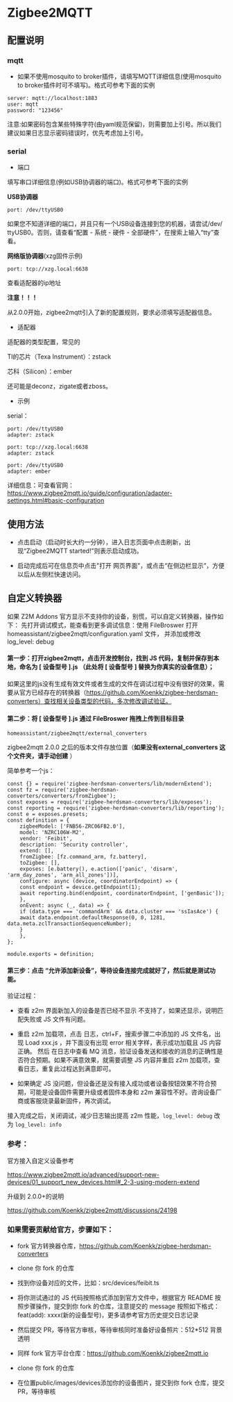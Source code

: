 # Zigbee2MQTT 

## 配置说明

### mqtt

- 如果不使用mosquito to broker插件，请填写MQTT详细信息(使用mosquito to broker插件时可不填写)。格式可参考下面的实例

```
server: mqtt://localhost:1883
user: mqtt
password: "123456"
```

注意:如果密码包含某些特殊字符(由yaml规范保留)，则需要加上引号。所以我们建议如果日志显示密码错误时，优先考虑加上引号。

### serial
- 端口

填写串口详细信息(例如USB协调器的端口)。格式可参考下面的实例

**USB协调器**

```
port: /dev/ttyUSB0
```

 如果您不知道详细的端口，并且只有一个USB设备连接到您的机器，请尝试/dev/ ttyUSB0。否则，请查看“配置 - 系统 - 硬件 - 全部硬件”，在搜索上输入“tty”查看。

**网络版协调器**(xzg固件示例)

```
port: tcp://xzg.local:6638
```

查看适配器的ip地址



**注意！！！**

从2.0.0开始，zigbee2mqtt引入了新的配置规则，要求必须填写适配器信息。



- 适配器

适配器的类型配置，常见的

TI的芯片（Texa Instrument）：zstack

 芯科（Silicon）：ember

还可能是deconz，zigate或者zboss。



-  示例

serial：

```
port: /dev/ttyUSB0
adapter: zstack
```
```
port: tcp://xzg.local:6638
adapter: zstack
```


```
port: /dev/ttyUSB0
adapter: ember
```




详细信息：可查看官网：https://www.zigbee2mqtt.io/guide/configuration/adapter-settings.html#basic-configuration



## 使用方法

- 点击启动（启动时长大约一分钟），进入日志页面中点击刷新，出现“Zigbee2MQTT started!”则表示启动成功。

- 启动完成后可在信息页中点击"打开 网页界面"，或点击“在侧边栏显示”，方便以后从左侧栏快速访问。

## 自定义转换器
如果 Z2M Addons 官方显示不支持你的设备，别慌，可以自定义转换器，操作如下：
先打开调试模式，能查看到更多调试信息：使用 FileBroswer 打开 homeassistant/zigbee2mqtt/configuration.yaml 文件，
并添加或修改log_level: debug

#### 第一步：打开zigbee2mqtt，点击开发控制台，找到 JS 代码，复制并保存到本地，命名为 **[ 设备型号 ].js** （此处将 **[ 设备型号 ]** 替换为你真实的设备信息）；

如果这里的js没有生成有效文件或者生成的文件在调试过程中没有很好的效果，需要从官方已经存在的转换器（https://github.com/Koenkk/zigbee-herdsman-converters）查找相关设备类型的代码，多次修改调试验证。

#### 第二步：将 **[ 设备型号 ].js** 通过 FileBroswer 拖拽上传到目标目录
```homeassistant/zigbee2mqtt/external_converters```

zigbee2mqtt 2.0.0 之后的版本文件存放位置（**如果没有external_converters 这个文件夹，请手动创建** ）

简单参考一个js：
```python3
const {} = require('zigbee-herdsman-converters/lib/modernExtend');
const fz = require('zigbee-herdsman-converters/converters/fromZigbee');
const exposes = require('zigbee-herdsman-converters/lib/exposes');
const reporting = require('zigbee-herdsman-converters/lib/reporting');
const e = exposes.presets;
const definition = {
    zigbeeModel: ['FNB56-ZRC06FB2.0'],
    model: 'NZRC106W-M2',
    vendor: 'Feibit',
    description: 'Security controller',
    extend: [],
    fromZigbee: [fz.command_arm, fz.battery],
    toZigbee: [],
    exposes: [e.battery(), e.action(['panic', 'disarm', 'arm_day_zones', 'arm_all_zones'])],
    configure: async (device, coordinatorEndpoint) => {
    const endpoint = device.getEndpoint(1);
    await reporting.bind(endpoint, coordinatorEndpoint, ['genBasic']);
    },
    onEvent: async (_, data) => {
    if (data.type === 'commandArm' && data.cluster === 'ssIasAce') {
    await data.endpoint.defaultResponse(0, 0, 1281, data.meta.zclTransactionSequenceNumber);
    }
    },
};

module.exports = definition;
```


#### 第三步：点击 “允许添加新设备”，等待设备连接完成就好了，然后就是测试功能。

验证过程：

- 查看 z2m 界面新加入的设备是否已经不显示 不支持了，如果还显示，说明匹配失败或 JS 文件有问题。

- 重启 z2m 加载项，点击 日志，ctrl+F，搜索步骤二中添加的 JS 文件名，出现 Load xxx.js ，并下面没有出现 error 相关字样，表示成功加载且 JS 内容正确。
然后 在日志中查看 MQ 消息，验证设备发送和接收的消息的正确性是否符合预期。如果不满意效果，就需要调整 JS 内容并重启 z2m 加载项，查看日志，重复此过程达到满意即可。



- 如果确定 JS 没问题，但设备还是没有接入成功或者设备按钮效果不符合预期，可能是设备固件需要升级或者固件本身和 z2m 兼容性不好。咨询设备厂商或客服烧录最新固件，再次调试。

接入完成之后，关闭调试，减少日志输出提高 z2m 性能，```log_level: debug``` 改为 ```log_level: info```


### 参考：

官方接入自定义设备参考

https://www.zigbee2mqtt.io/advanced/support-new-devices/01_support_new_devices.html#_2-3-using-modern-extend

升级到 2.0.0+的说明

https://github.com/Koenkk/zigbee2mqtt/discussions/24198

### 如果需要贡献给官方，步骤如下：

- fork 官方转换器仓库，https://github.com/Koenkk/zigbee-herdsman-converters

- clone 你 fork 的仓库

- 找到你设备对应的文件，比如：src/devices/feibit.ts

- 将你测试通过的 JS 代码按照格式添加到官方文件中，根据官方 README 按照步骤操作，提交到你 fork 的仓库，注意提交的 message 按照如下格式：feat(add): xxxx(新的设备型号)，更多请参考官方历史提交日志记录

- 然后提交 PR，等待官方审核，等待审核同时准备好设备照片：512*512 背景透明

- 同样 fork 官方平台仓库：https://github.com/Koenkk/zigbee2mqtt.io

- clone 你 fork 的仓库

- 在位置public/images/devices添加你的设备图片，提交到你 fork 仓库，提交 PR，等待审核